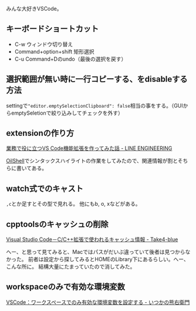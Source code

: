 みんな大好きVSCode。

## キーボードショートカット

- C-w ウィンドウ切り替え
- Command+option+shift 矩形選択
- C-u Command+Dのundo（最後の選択を戻す）

## 選択範囲が無い時に一行コピーする、をdisableする方法

settingで`"editor.emptySelectionClipboard": false`相当の事をする。（GUIからemptySeletionで絞り込みしてチェックを外す）

## extensionの作り方

[業務で役に立つVS Code機能拡張を作ってみた話 - LINE ENGINEERING](https://engineering.linecorp.com/ja/blog/uit-enhancement-vscode/)

[OilShell](OilShell)でシンタックスハイライトの作業をしてみたので、関連情報が割とそちらに書いてある。

## watch式でのキャスト

`,c`とか足すとその型で見れる。
他にもb, o, xなどがある。

## cpptoolsのキャッシュの削除

[Visual Studio Code－C/C++拡張で使われるキャッシュ情報 - Take4-blue](https://take4-blue.com/program/visual-studio-code%EF%BC%8Dc-c%E6%8B%A1%E5%BC%B5%E3%81%A7%E4%BD%BF%E3%82%8F%E3%82%8C%E3%82%8B%E3%82%AD%E3%83%A3%E3%83%83%E3%82%B7%E3%83%A5%E6%83%85%E5%A0%B1/)

へー、と思って見てみると、Macではパスがだいぶ違っていて後者は見つからなかった。
前者は設定から探してみるとHOMEのLibrary下にあるらしい。へー、こんな所に。
結構大量にたまっていたので消してみた。

## workspaceのみで有効な環境変数

[VSCode：ワークスペースでのみ有効な環境変数を設定する - いつかの熊右衛門](https://kuma-emon.com/it/pc/4970/)